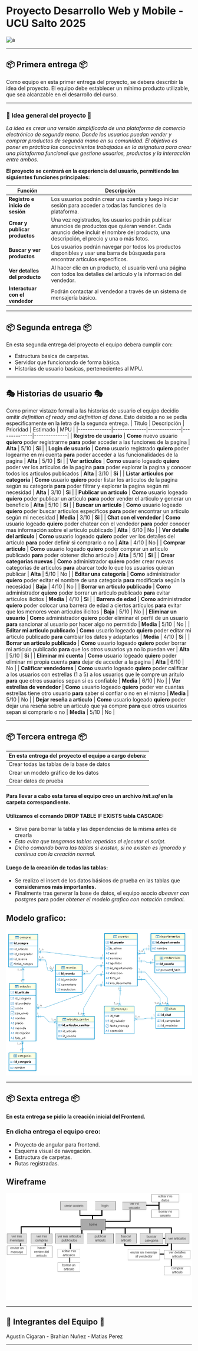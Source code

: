 # Proyecto Desarrollo Web y Mobile - UCU Salto 2025
![a](https://img.freepik.com/free-vector/sale-background-with-cannon_81522-4044.jpg?t=st=1758292369~exp=1758295969~hmac=ec1f21eb019f9dde8364d45efc1ce53b9a208689924733c6afb32113bcc46fd5&w=1480)
___
## 📦 Primera entrega 📦 
Como equipo en esta primer entrega del proyecto, se debera describir la idea del proyecto. 
El equipo debe establecer un mínimo producto utilizable, que sea alcanzable en el desarrollo del curso.
___
### 💭 Idea general del proyecto 💭

*La idea es crear una versión simplificada de una plataforma de comercio electrónico de segunda mano. Donde los usuarios puedan vender y comprar productos de segunda mano en su comunidad. El objetivo es poner en práctica los conocimientos trabajados en la asignatura para crear una plataforma funcional que gestione usuarios, productos y la interacción entre ambos.*

**El proyecto se centrará en la experiencia del usuario, permitiendo las siguientes funciones principales:**

| Función   | Descripción   |
|--------------|--------------|
| **Registro e inicio de sesión** | Los usuarios podrán crear una cuenta y luego iniciar sesión para acceder a todas las funciones de la plataforma. |
| **Crear y publicar productos** | Una vez registrados, los usuarios podrán publicar anuncios de productos que quieran vender. Cada anuncio debe incluir el nombre del producto, una descripción, el precio y una o más fotos. |
| **Buscar y ver productos** | Los usuarios podrán navegar por todos los productos disponibles y usar una barra de búsqueda para encontrar artículos específicos. |
| **Ver detalles del producto** | Al hacer clic en un producto, el usuario verá una página con todos los detalles del artículo y la información del vendedor. |
| **Interactuar con el vendedor** | Podrán contactar al vendedor a través de un sistema de mensajería básico. |
___
## 📦 Segunda entrega 📦 

En esta segunda entrega del proyecto el equipo debera cumplir con:
  - Estructura basica de carpetas.
  - Servidor que funcionando de forma básica.
  - Historias de usuario basicas, pertenecientes al MPU.
___
## 🎭 Historias de usuario 🎭
Como primer vistazo formal a las historias de usuario el equipo decidio omitir *definition of ready and definition of done*.
Esto debido a no se pedia especificamente en la letra de la segunda entrega. 
| Titulo   | Descripción   |  Prioridad  |  Estimado  | MPU |
|--------------|--------------|--------------|--------------|--------------|
| **Registro de usuario** | **Como** nuevo usuario **quiero** poder registrarme **para** poder acceder a las funciones de la pagina | **Alta** | 5/10 | **Si** |
| **Login de usuario** | **Como** usuario registrado **quiero** poder logearme en mi cuenta **para** poder acceder a las funcionalidades de la pagina | **Alta** | 5/10 | **Si** |
| **Ver articulos** | **Como** usuario logeado **quiero** poder ver los articulos de la pagina **para** poder explorar la pagina y conocer todos los articulos publicados | **Alta** | 3/10 | **Si** |
| **Listar articulos por categoria** | **Como** usuario **quiero** poder listar los articulos de la pagina según su categoria **para** poder filtrar y explorar la pagina según mi necesidad | **Alta** | 3/10 | **Si** |
| **Publicar un articulo** | **Como** usuario logeado **quiero** poder publicar un articulo **para** poder vender el articulo y generar un beneficio | **Alta** | 5/10 | **Si** |
| **Buscar un articulo** | **Como** usuario logeado **quiero** poder buscar articulos especificos **para** poder encontrar un articulo según mi necesidad | **Media** | 3/10 | **Si** |
| **Chat con el vendedor** | **Como** usuario logeado **quiero** poder chatear con el vendedor **para** poder conocer mas información sobre el articulo publicado | **Alta** | 6/10 | No |
| **Ver detalle del articulo** | **Como** usuario logeado **quiero** poder ver los detalles del articulo **para** poder definir si comprarlo o no | **Alta** | 4/10 | No |
| **Comprar articulo** | **Como** usuario logeado **quiero** poder comprar un articulo publicado **para** poder obtener dicho articulo | **Alta** | 5/10 | **Si** |
| **Crear categorias nuevas** | **Como** administrador **quiero** poder crear nuevas categorias de articulos **para** abarcar todo lo que los usuarios quieran publicar | **Alta** | 5/10 | No |
| **Editar una categoría** | **Como** administrador **quiero** poder editar el nombre de una categoría **para** modificarla según la necesidad | **Baja** | 4/10 | No |
| **Borrar un articulo publicado** | **Como** administrador **quiero** poder borrar un articulo publicado **para** evitar articulos ilicitos | **Media** | 4/10 | **Si** |
| **Barrera de edad** | **Como** administrador **quiero** poder colocar una barrera de edad a ciertos artículos **para** evitar que los menores vean articulos ilicitos | **Baja** | 5/10 | No |
| **Eliminar un usuario** | **Como** administrador **quiero** poder eliminar el perfil de un usuario **para** sancionar al usuario por hacer algo no permitido | **Media** | 5/10 | No |
| **Editar mi articulo publicado** | **Como** usuario logeado **quiero** poder editar mi articulo publicado **para** cambiar los datos y adaptarlos | **Media** | 4/10 | **Si** |
| **Borrar un articulo publicado** | **Como** usuario logeado **quiero** poder borrar mi articulo publicado **para** que los otros usuarios ya no lo puedan ver | **Alta** | 5/10 | **Si** |
| **Eliminar mi cuenta** | **Como** usuario logeado **quiero** poder eliminar mi propia cuenta **para** dejar de acceder a la pagina | **Alta** | 6/10 | No |
| **Calificar vendedores** | **Como** usuario logeado **quiero** poder calificar a los usuarios con estrellas (1 a 5) a los usuarios que le compre un aritulo **para** que otros usuarios sepan si es confiable | **Media** | 6/10 | No |
| **Ver estrellas de vendedor** | **Como** usuario logeado **quiero** poder ver cuantas estrellas tiene otro usuario **para** saber si confiar o no en el mismo | **Media** | 5/10 | No |
| **Dejar reseña a articulo** | **Como** usuario logeado **quiero** poder dejar una reseña sobre un articulo que ya compre **para** que otros usuarios sepan si comprarlo o no | **Media** | 5/10 | No |
___
## 📦 Tercera entrega 📦 

|  En esta entrega del proyecto el equipo a cargo debera:  |
|----------------|
|  Crear todas las tablas de la base de datos  |
|  Crear un modelo gráfico de los datos  |
|  Crear datos de prueba  |

#### Para llevar a cabo esta tarea el equipo creo un archivo *init.sql* en la carpeta correspondiente.

#### Utilizamos el comando **DROP TABLE IF EXISTS tabla CASCADE**:
- Sirve para borrar la tabla y las dependencias de la misma antes de crearla
- *Esto evita que tengamos tablas repetidas al ejecutar el script.*
- *Dicho comando borra las tablas si existen, si no existen es ignorado y continua con la creación normal.*  

#### Luego de la creación de todas las tablas:
- Se realizo el insert de los datos básicos de prueba en las tablas que **consideramos más importantes.**
- Finalmente tras generar la base de datos, el equipo asocio *dbeaver con postgres* para poder *obtener el modelo grafico con notación cardinal.*

## Modelo grafico: 
![modelo](https://github.com/MatiXV23/FinalProyect_WebDev/blob/main/assets/img/DbeaverDiagram2.png?raw=true)
___
## 📦 Sexta entrega 📦 
#### En esta entrega se pidio la creación inicial del Frontend.

### En dicha entrega el equipo creo:
- Proyecto de angular para frontend.
- Esquema visual de navegación.
- Estructura de carpetas.
- Rutas registradas.

## Wireframe
![navegacion](https://github.com/MatiXV23/FinalProyect_WebDev/blob/main/assets/img/wireframeNavegacionFrontend.jpg?raw=true)

___
## 👤 Integrantes del Equipo 👤
Agustin Cigaran - Brahian Nuñez - Matias Perez
___
